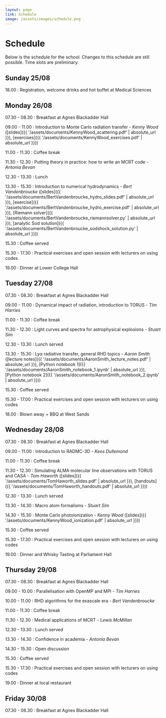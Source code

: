 ```yaml
---
layout: page
link: Schedule
image: /assets/images/schedule.png
---
```


# Schedule

Below is the schedule for the school. Changes to this schedule are still 
possible. Time slots are preliminary.

## Sunday 25/08

18.00
: Registration, welcome drinks and hot buffet at Medical Sciences

## Monday 26/08

07.30 - 08.30
: Breakfast at Agnes Blackadder Hall

09.00 - 11.00
: Introduction to Monte Carlo radiation transfer - *Kenny Wood* ([slides]({{ '/assets/documents/KennyWood_scattering.pdf' | absolute_url }}), [exercises]({{ '/assets/documents/KennyWood_exercises.pdf' | absolute_url }}))

11.00 - 11.30
: Coffee break

11.30 - 12.30
: Putting theory in practice: how to write an MCRT code - *Antonia Bevan*

12.30 - 13.30
: Lunch

13.30 - 15.30
: Introduction to numerical hydrodynamics - *Bert Vandenbroucke* ([slides]({{ '/assets/documents/BertVandenbroucke_hydro_slides.pdf' | absolute_url }}), [exercise]({{ '/assets/documents/BertVandenbroucke_hydro_exercise.pdf' | absolute_url }}), [Riemann solver]({{ '/assets/documents/BertVandenbroucke_riemannsolver.py' | absolute_url }}), [analytic Sod solution]({{ '/assets/documents/BertVandenbroucke_sodshock_solution.py' | absolute_url }}))

15.30
: Coffee served

15.30 - 17.30
: Practical exercises and open session with lecturers on using codes

19.00
: Dinner at Lower College Hall

## Tuesday 27/08

07.30 - 08.30
: Breakfast at Agnes Blackadder Hall

09.00 - 11.00
: Dynamical impact of radiation, introduction to TORUS - *Tim Harries*

11.00 - 11.30
: Coffee break

11.30 - 12.30
: Light curves and spectra for astrophysical explosions - *Stuart Sim*

12.30 - 13.30
: Lunch served

13.30 - 15.30
: Ly&alpha; radiative transfer, general RHD topics - *Aaron Smith* ([lecture notes]({{ '/assets/documents/AaronSmith_lecture_notes.pdf' | absolute_url }}), [Python notebook 1]({{ '/assets/documents/AaronSmith_notebook_1.ipynb' | absolute_url }}), [Python notebook 2]({{ '/assets/documents/AaronSmith_notebook_2.ipynb' | absolute_url }}))

15.30
: Coffee served

15.30 - 17.00
: Practical exercises and open session with lecturers on using codes

18.00
: Blown away + BBQ at West Sands

## Wednesday 28/08

07.30 - 08.30
: Breakfast at Agnes Blackadder Hall

09.00 - 11.00
: Introduction to RADMC-3D - *Kees Dullemond*

11.00 - 11.30
: Coffee break

11.30 - 12.30
: Simulating ALMA molecular line observations with TORUS and CASA - *Tom Haworth* ([slides]({{ '/assets/documents/TomHaworth_slides.pdf' | absolute_url }}), [handouts]({{ '/assets/documents/TomHaworth_handouts.pdf' | absolute_url }}))

12.30 - 13.30
: Lunch served

13.30 - 14.30
: Macro atom formalisms - *Stuart Sim*

14.30 - 15.30
: Monte Carlo photoionization - *Kenny Wood* ([slides]({{ '/assets/documents/KennyWood_ionization.pdf' | absolute_url }}))

15.30
: Coffee served

15.30 - 17.30
: Practical exercises and open session with lecturers on using codes

19.00
: Dinner and Whisky Tasting at Parliament Hall

## Thursday 29/08

07.30 - 08.30
: Breakfast at Agnes Blackadder Hall

09.00 - 10.00
: Parallelisation with OpenMP and MPI - *Tim Harries*

10.00 - 11.00
: RHD algorithms for the exascale era - *Bert Vandenbroucke*

11.00 - 11.30
: Coffee break

11.30 - 12.30
: Medical applications of MCRT - *Lewis McMillan*

12.30 - 13.30
: Lunch served

13.30 - 14.30
: Confidence in academia - *Antonia Bevan*

14.30 - 15.30
: Open discussion

15.30
: Coffee served

15.30 - 17.30
: Practical exercises and open session with lecturers on using codes

19.00
: Dinner at local restaurant

## Friday 30/08

07.30 - 08.30
: Breakfast at Agnes Blackadder Hall
